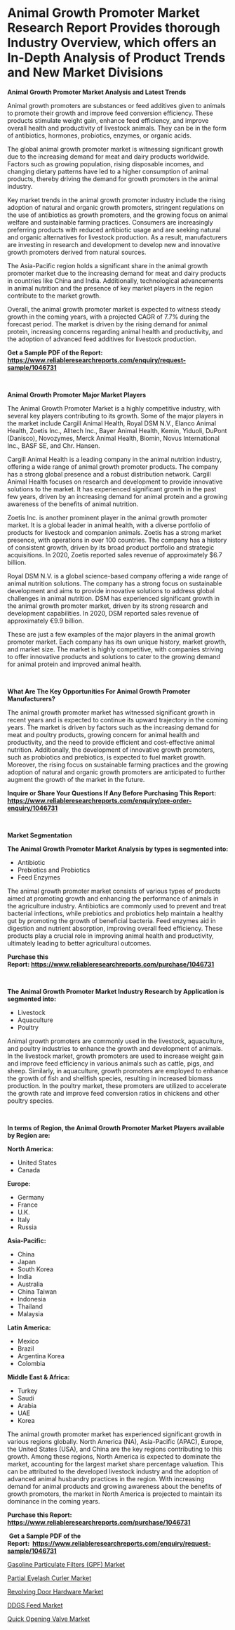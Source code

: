 <p><h1>Animal Growth Promoter Market Research Report Provides thorough Industry Overview, which offers an In-Depth Analysis of Product Trends and New Market Divisions</h1></p><p><strong>Animal Growth Promoter Market Analysis and Latest Trends</strong></p>
<p><p>Animal growth promoters are substances or feed additives given to animals to promote their growth and improve feed conversion efficiency. These products stimulate weight gain, enhance feed efficiency, and improve overall health and productivity of livestock animals. They can be in the form of antibiotics, hormones, probiotics, enzymes, or organic acids.</p><p>The global animal growth promoter market is witnessing significant growth due to the increasing demand for meat and dairy products worldwide. Factors such as growing population, rising disposable incomes, and changing dietary patterns have led to a higher consumption of animal products, thereby driving the demand for growth promoters in the animal industry.</p><p>Key market trends in the animal growth promoter industry include the rising adoption of natural and organic growth promoters, stringent regulations on the use of antibiotics as growth promoters, and the growing focus on animal welfare and sustainable farming practices. Consumers are increasingly preferring products with reduced antibiotic usage and are seeking natural and organic alternatives for livestock production. As a result, manufacturers are investing in research and development to develop new and innovative growth promoters derived from natural sources.</p><p>The Asia-Pacific region holds a significant share in the animal growth promoter market due to the increasing demand for meat and dairy products in countries like China and India. Additionally, technological advancements in animal nutrition and the presence of key market players in the region contribute to the market growth.</p><p>Overall, the animal growth promoter market is expected to witness steady growth in the coming years, with a projected CAGR of 7.7% during the forecast period. The market is driven by the rising demand for animal protein, increasing concerns regarding animal health and productivity, and the adoption of advanced feed additives for livestock production.</p></p>
<p><strong>Get a Sample PDF of the Report:&nbsp; <a href="https://www.reliableresearchreports.com/enquiry/request-sample/1046731">https://www.reliableresearchreports.com/enquiry/request-sample/1046731</a></strong></p>
<p>&nbsp;</p>
<p><strong>Animal Growth Promoter Major Market Players</strong></p>
<p><p>The Animal Growth Promoter Market is a highly competitive industry, with several key players contributing to its growth. Some of the major players in the market include Cargill Animal Health, Royal DSM N.V., Elanco Animal Health, Zoetis Inc., Alltech Inc., Bayer Animal Health, Kemin, Yiduoli, DuPont (Danisco), Novozymes, Merck Animal Health, Biomin, Novus International Inc., BASF SE, and Chr. Hansen.</p><p>Cargill Animal Health is a leading company in the animal nutrition industry, offering a wide range of animal growth promoter products. The company has a strong global presence and a robust distribution network. Cargill Animal Health focuses on research and development to provide innovative solutions to the market. It has experienced significant growth in the past few years, driven by an increasing demand for animal protein and a growing awareness of the benefits of animal nutrition.</p><p>Zoetis Inc. is another prominent player in the animal growth promoter market. It is a global leader in animal health, with a diverse portfolio of products for livestock and companion animals. Zoetis has a strong market presence, with operations in over 100 countries. The company has a history of consistent growth, driven by its broad product portfolio and strategic acquisitions. In 2020, Zoetis reported sales revenue of approximately $6.7 billion.</p><p>Royal DSM N.V. is a global science-based company offering a wide range of animal nutrition solutions. The company has a strong focus on sustainable development and aims to provide innovative solutions to address global challenges in animal nutrition. DSM has experienced significant growth in the animal growth promoter market, driven by its strong research and development capabilities. In 2020, DSM reported sales revenue of approximately €9.9 billion.</p><p>These are just a few examples of the major players in the animal growth promoter market. Each company has its own unique history, market growth, and market size. The market is highly competitive, with companies striving to offer innovative products and solutions to cater to the growing demand for animal protein and improved animal health.</p></p>
<p>&nbsp;</p>
<p><strong>What Are The Key Opportunities For Animal Growth Promoter Manufacturers?</strong></p>
<p><p>The animal growth promoter market has witnessed significant growth in recent years and is expected to continue its upward trajectory in the coming years. The market is driven by factors such as the increasing demand for meat and poultry products, growing concern for animal health and productivity, and the need to provide efficient and cost-effective animal nutrition. Additionally, the development of innovative growth promoters, such as probiotics and prebiotics, is expected to fuel market growth. Moreover, the rising focus on sustainable farming practices and the growing adoption of natural and organic growth promoters are anticipated to further augment the growth of the market in the future.</p></p>
<p><strong>Inquire or Share Your Questions If Any Before Purchasing This Report: <a href="https://www.reliableresearchreports.com/enquiry/pre-order-enquiry/1046731">https://www.reliableresearchreports.com/enquiry/pre-order-enquiry/1046731</a></strong></p>
<p>&nbsp;</p>
<p><strong>Market Segmentation</strong></p>
<p><strong>The Animal Growth Promoter Market Analysis by types is segmented into:</strong></p>
<p><ul><li>Antibiotic</li><li>Prebiotics and Probiotics</li><li>Feed Enzymes</li></ul></p>
<p><p>The animal growth promoter market consists of various types of products aimed at promoting growth and enhancing the performance of animals in the agriculture industry. Antibiotics are commonly used to prevent and treat bacterial infections, while prebiotics and probiotics help maintain a healthy gut by promoting the growth of beneficial bacteria. Feed enzymes aid in digestion and nutrient absorption, improving overall feed efficiency. These products play a crucial role in improving animal health and productivity, ultimately leading to better agricultural outcomes.</p></p>
<p><strong>Purchase this Report:&nbsp;<a href="https://www.reliableresearchreports.com/purchase/1046731">https://www.reliableresearchreports.com/purchase/1046731</a></strong></p>
<p>&nbsp;</p>
<p><strong>The Animal Growth Promoter Market Industry Research by Application is segmented into:</strong></p>
<p><ul><li>Livestock</li><li>Aquaculture</li><li>Poultry</li></ul></p>
<p><p>Animal growth promoters are commonly used in the livestock, aquaculture, and poultry industries to enhance the growth and development of animals. In the livestock market, growth promoters are used to increase weight gain and improve feed efficiency in various animals such as cattle, pigs, and sheep. Similarly, in aquaculture, growth promoters are employed to enhance the growth of fish and shellfish species, resulting in increased biomass production. In the poultry market, these promoters are utilized to accelerate the growth rate and improve feed conversion ratios in chickens and other poultry species.</p></p>
<p>&nbsp;</p>
<p><strong>In terms of Region, the Animal Growth Promoter Market Players available by Region are:</strong></p>
<p>
    <p> <strong> North America: </strong>
        <ul>
            <li>United States</li>
            <li>Canada</li>
        </ul>
        </p> 
    <p> <strong> Europe: </strong>
        <ul>
            <li>Germany</li>
            <li>France</li>
            <li>U.K.</li>
            <li>Italy</li>
            <li>Russia</li>
        </ul>
        </p> 
    <p> <strong> Asia-Pacific: </strong>
        <ul>
            <li>China</li>
            <li>Japan</li>
            <li>South Korea</li>
            <li>India</li>
            <li>Australia</li>
            <li>China Taiwan</li>
            <li>Indonesia</li>
            <li>Thailand</li>
            <li>Malaysia</li>
        </ul>
        </p> 
    <p> <strong> Latin America: </strong>
        <ul>
            <li>Mexico</li>
            <li>Brazil</li>
            <li>Argentina Korea</li>
            <li>Colombia</li>
        </ul>
        </p> 
    <p> <strong> Middle East & Africa: </strong>
        <ul>
            <li>Turkey</li>
            <li>Saudi</li>
            <li>Arabia</li>
            <li>UAE</li>
            <li>Korea</li>
        </ul>
    </p>
    </p>
<p><p>The animal growth promoter market has experienced significant growth in various regions globally. North America (NA), Asia-Pacific (APAC), Europe, the United States (USA), and China are the key regions contributing to this growth. Among these regions, North America is expected to dominate the market, accounting for the largest market share percentage valuation. This can be attributed to the developed livestock industry and the adoption of advanced animal husbandry practices in the region. With increasing demand for animal products and growing awareness about the benefits of growth promoters, the market in North America is projected to maintain its dominance in the coming years.</p></p>
<p><strong>Purchase this Report: <a href="https://www.reliableresearchreports.com/purchase/1046731">https://www.reliableresearchreports.com/purchase/1046731</a></strong></p>
<p>&nbsp;<strong>Get a Sample PDF of the Report:&nbsp;&nbsp;<a href="https://www.reliableresearchreports.com/enquiry/request-sample/1046731">https://www.reliableresearchreports.com/enquiry/request-sample/1046731</a></strong></p>
<p><strong></strong></p>
<p><p><a href="https://github.com/pizolina/Market-Research-Report-List-1/blob/main/gasoline-particulate-filters-gpf-market.md">Gasoline Particulate Filters (GPF) Market</a></p><p><a href="https://medium.com/@kabirkhanrp23/partial-eyelash-curler-market-size-cagr-trends-2024-2030-f70ac78a4c11">Partial Eyelash Curler Market</a></p><p><a href="https://medium.com/@sanjubabarp23/revolving-door-hardware-market-size-cagr-trends-2024-2030-0dad736f51c9">Revolving Door Hardware Market</a></p><p><a href="https://github.com/lbird53714/Market-Research-Report-List-1/blob/main/ddgs-feed-market.md">DDGS Feed Market</a></p><p><a href="https://www.linkedin.com/pulse/quick-opening-valve-market-research-report-provides-thorough-hlpoe/">Quick Opening Valve Market</a></p></p>